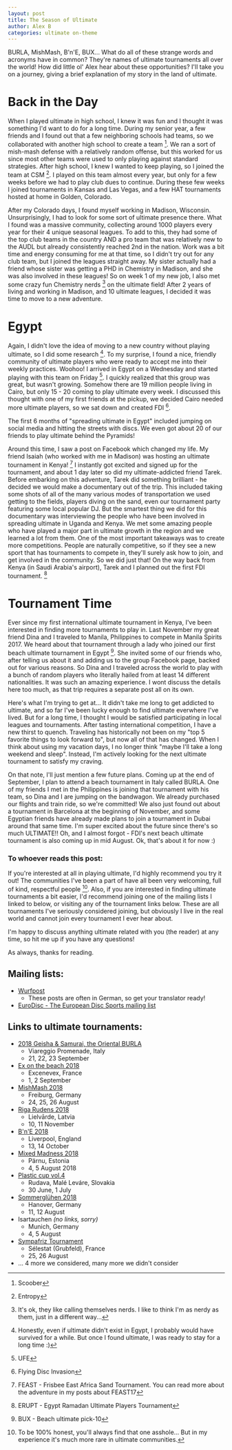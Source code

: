 ```yaml
---
layout: post
title: The Season of Ultimate
author: Alex B
categories: ultimate on-theme
---
```


BURLA, MishMash, B'n'E, BUX... What do all of these strange words and acronyms have in common? They're names of ultimate tournaments all over the world! How did little ol' Alex hear about these opportunities? I'll take you on a journey, giving a brief explanation of my story in the land of ultimate.

# Back in the Day

When I played ultimate in high school, I knew it was fun and I thought it was something I'd want to do for a long time. During my senior year, a few friends and I found out that a few neighboring schools had teams, so we collaborated with another high school to create a team [^1]. We ran a sort of mish-mash defense with a relatively random offense, but this worked for us since most other teams were used to only playing against standard strategies. After high school, I knew I wanted to keep playing, so I joined the team at CSM [^2]. I played on this team almost every year, but only for a few weeks before we had to play club dues to continue. During these few weeks I joined tournaments in Kansas and Las Vegas, and a few HAT tournaments hosted at home in Golden, Colorado.

After my Colorado days, I found myself working in Madison, Wisconsin. Unsurprisingly, I had to look for some sort of ultimate presence there. What I found was a massive community, collecting around 1000 players every year for their 4 unique seasonal leagues. To add to this, they had some of the top club teams in the country AND a pro team that was relatively new to the AUDL but already consistently reached 2nd in the nation. Work was a bit time and energy consuming for me at that time, so I didn't try out for any club team, but I joined the leagues straight away. My sister actually had a friend whose sister was getting a PHD in Chemistry in Madison, and she was also involved in these leagues! So on week 1 of my new job, I also met some crazy fun Chemistry nerds [^3] on the ultimate field! After 2 years of living and working in Madison, and 10 ultimate leagues, I decided it was time to move to a new adventure.

# Egypt

Again, I didn't love the idea of moving to a new country without playing ultimate, so I did some research [^4]. To my surprise, I found a nice, friendly community of ultimate players who were ready to accept me into their weekly practices. Woohoo! I arrived in Egypt on a Wednesday and started playing with this team on Friday [^5]. I quickly realized that this group was great, but wasn't growing. Somehow there are 19 million people living in Cairo, but only 15 - 20 coming to play ultimate every week. I discussed this thought with one of my first friends at the pickup, we decided Cairo needed more ultimate players, so we sat down and created FDI [^6].

The first 6 months of "spreading ultimate in Egypt" included jumping on social media and hitting the streets with discs. We even got about 20 of our friends to play ultimate behind the Pyramids!

Around this time, I saw a post on Facebook which changed my life. My friend Isaiah (who worked with me in Madison) was hosting an ultimate tournament in Kenya! [^7] I instantly got excited and signed up for the tournament, and about 1 day later so did my ultimate-addicted friend Tarek. Before embarking on this adventure, Tarek did something brilliant - he decided we would make a documentary out of the trip. This included taking some shots of all of the many various modes of transportation we used getting to the fields, players diving on the sand, even our tournament party featuring some local popular DJ. But the smartest thing we did for this documentary was interviewing the people who have been involved in spreading ultimate in Uganda and Kenya. We met some amazing people who have played a major part in ultimate growth in the region and we learned a lot from them. One of the most important takeaways was to create more competitions. People are naturally competitive, so if they see a new sport that has tournaments to compete in, they'll surely ask how to join, and get involved in the community. So we did just that! On the way back from Kenya (in Saudi Arabia's airport), Tarek and I planned out the first FDI tournament. [^8]

# Tournament Time

Ever since my first international ultimate tournament in Kenya, I've been interested in finding more tournaments to play in. Last November my great friend Dina and I traveled to Manila, Philippines to compete in Manila Spirits 2017. We heard about that tournament through a lady who joined our first beach ultimate tournament in Egypt [^9]. She invited some of our friends who, after telling us about it and adding us to the group Facebook page, backed out for various reasons. So Dina and I traveled across the world to play with a bunch of random players who literally hailed from at least 14 different nationalities. It was such an amazing experience. I wont discuss the details here too much, as that trip requires a separate post all on its own.

Here's what I'm trying to get at... It didn't take me long to get addicted to ultimate, and so far I've been lucky enough to find ultimate everwhere I've lived. But for a long time, I thought I would be satisfied participating in local leagues and tournaments. After tasting international competition, I have a new thirst to quench. Traveling has historically not been on my "top 5 favorite things to look forward to", but now all of that has changed. When I think about using my vacation days, I no longer think "maybe I'll take a long weekend and sleep". Instead, I'm actively looking for the next ultimate tournament to satisfy my craving.

On that note, I'll just mention a few future plans. Coming up at the end of September, I plan to attend a beach tournament in Italy called BURLA. One of my friends I met in the Philippines is joining that tournament with his team, so Dina and I are jumping on the bandwagon. We already purchased our flights and train ride, so we're committed! We also just found out about a tournament in Barcelona at the beginning of November, and some Egyptian friends have already made plans to join a tournament in Dubai around that same time. I'm super excited about the future since there's so much ULTIMATE!! Oh, and I almost forgot - FDI's next beach ultimate tournament is also coming up in mid August. Ok, that's about it for now :)

### To whoever reads this post:

If you're interested at all in playing ultimate, I'd highly recommend you try it out! The communities I've been a part of have all been very welcoming, full of kind, respectful people [^10]. Also, if you are interested in finding ultimate tournaments a bit easier, I'd recommend joining one of the mailing lists I linked to below, or visiting any of the tournament links below. These are all tournaments I've seriously considered joining, but obviously I live in the real world and cannot join every tournament I ever hear about.

I'm happy to discuss anything ultimate related with you (the reader) at any time, so hit me up if you have any questions!

As always, thanks for reading.


## Mailing lists:
- [Wurfpost](https://list.uni-koblenz.de/mailman/listinfo/wurfpost)
    - These posts are often in German, so get your translator ready!
- [EuroDisc - The European Disc Sports mailing list](https://lists.ira.uni-karlsruhe.de/mailman/listinfo/eurodisc)

## Links to ultimate tournaments:
- [2018 Geisha & Samurai, the Oriental BURLA](http://www.burlabeachcup.com/)
    - Viareggio Promenade, Italy
    - 21, 22, 23 September
- [Ex on the beach 2018](http://www.exonthebeach.fr/)
    - Excenevex, France
    - 1, 2 September
- [MishMash 2018](https://www.facebook.com/events/1529147680538714/)
    - Freiburg, Germany
    - 24, 25, 26 August
- [Riga Rudens 2018](https://rigasrudens.wixsite.com/rigasrudens)
    - Lielvārde, Latvia
    - 10, 11 November
- [B'n'E 2018](https://www.facebook.com/events/1795859957119416/)
    - Liverpool, England
    - 13, 14 October
- [Mixed Madness 2018](https://www.facebook.com/events/397300360741962/)
    - Pärnu, Estonia
    - 4, 5 August 2018
- [Plastic cup vol.4](https://www.facebook.com/events/1825568147493824/)
    - Rudava, Malé Leváre, Slovakia
    - 30 June, 1 July
- [Sommerglühen 2018](https://ultimatecentral.com/en_us/e/sommerglhen-2018)
    - Hanover, Germany
    - 11, 12 August
- Isartauchen *(no links, sorry)*
    - Munich, Germany
    - 4, 5 August
- [Sympafriz Tournament](https://www.frisbee-strasbourg.net/2018/03/announcing-sesqui-twenty-tournament/)
    - Sélestat (Grubfeld), France
    - 25, 26 August
- ... 4 more we considered, many more we didn't consider

[^1]: Scoober

[^2]: Entropy

[^3]: It's ok, they like calling themselves nerds. I like to think I'm as nerdy as them, just in a different way...

[^4]: Honestly, even if ultimate didn't exist in Egypt, I probably would have survived for a while. But once I found ultimate, I was ready to stay for a long time :)

[^5]: UFE

[^6]: Flying Disc Invasion

[^7]: FEAST - Frisbee East Africa Sand Tournament. You can read more about the adventure in my posts about FEAST17

[^8]: ERUPT - Egypt Ramadan Ultimate Players Tournament

[^9]: BUX - Beach ultimate pick-10

[^10]: To be 100% honest, you'll always find that one asshole... But in my experience it's much more rare in ultimate communities. 